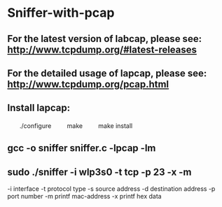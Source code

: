 # Sniffer-with-pcap
## For the latest version of labcap, please see: http://www.tcpdump.org/#latest-releases
## For the detailed usage of lapcap, please see: http://www.tcpdump.org/pcap.html
## Install lapcap:
　　./configure
　　 make
　　 make install
 ## gcc -o sniffer sniffer.c -lpcap -lm
 ## sudo ./sniffer -i wlp3s0 -t tcp -p 23 -x -m
-i interface
-t protocol type
-s source address
-d destination address
-p port number
-m printf mac-address
-x printf hex data
